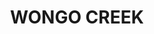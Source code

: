 ---
lastmod: '2025-04-06T06:05:20+00:00'
latitude: -30.72850361
layout: suburb
longitude: 150.518242
postcode: '2346'
state: NSW
title: WONGO CREEK
url: /nsw/wongo-creek/
---